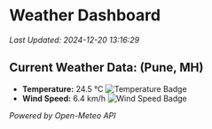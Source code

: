 
# Weather Dashboard

_Last Updated: 2024-12-20 13:16:29_

## Current Weather Data: (Pune, MH)
- **Temperature:** 24.5 °C ![Temperature Badge](https://img.shields.io/badge/Temperature-Medium%20Temp-green)
- **Wind Speed:** 6.4 km/h ![Wind Speed Badge](https://img.shields.io/badge/Wind%20Speed-Low%20Wind-blue)

*Powered by Open-Meteo API*
